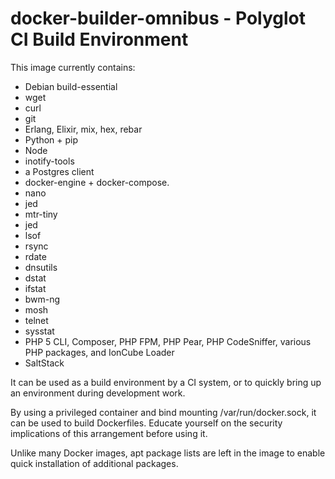 # docker-builder-omnibus - Polyglot CI Build Environment

This image currently contains:
   * Debian build-essential
   * wget
   * curl
   * git
   * Erlang, Elixir, mix, hex, rebar
   * Python + pip
   * Node
   * inotify-tools
   * a Postgres client
   * docker-engine + docker-compose.
   * nano
   * jed
   * mtr-tiny
   * jed
   * lsof
   * rsync
   * rdate
   * dnsutils
   * dstat
   * ifstat
   * bwm-ng
   * mosh
   * telnet
   * sysstat
   * PHP 5 CLI, Composer, PHP FPM, PHP Pear, PHP CodeSniffer, various PHP packages, and IonCube Loader
   * SaltStack
   
It can be used as a build environment by a CI system, or to quickly bring up an environment during development work.

By using a privileged container and bind mounting /var/run/docker.sock, it can be used to build Dockerfiles. Educate
yourself on the security implications of this arrangement before using it.

Unlike many Docker images, apt package lists are left in the image to enable quick installation of additional packages.
